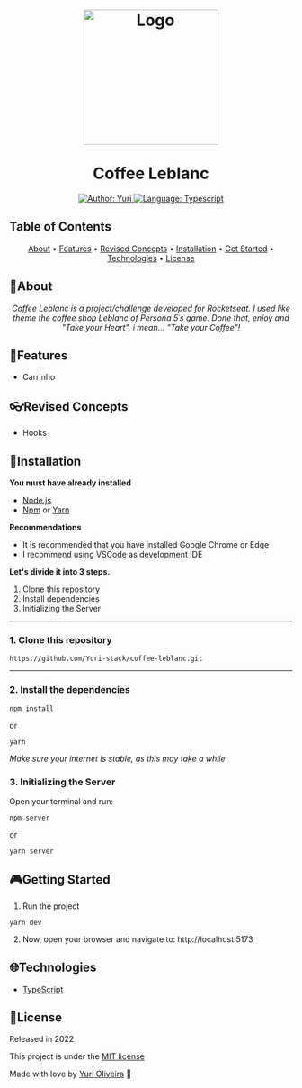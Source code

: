 <h1 align="center">
	<img src="https://i.imgur.com/7pTnD0L.png" alt="Logo"  width="240"><br><br>
	Coffee Leblanc
</h1>

<div>
    <p align="center">
    <a href="https://www.linkedin.com/in/yuri-silva99/" target="_blank">
        <img src="https://img.shields.io/static/v1?label=Author&message=Yuri&color=00ba6d&style=for-the-badge&logo=LinkedIn" alt="Author: Yuri">
    </a>
    <a href="#">
        <img src="https://img.shields.io/static/v1?label=Language&message=Typescript&color=blue&style=for-the-badge&logo=Typescript" alt="Language: Typescript">
    </a>
  <br>
    </p>
</div>

## Table of Contents

<p align="center">
 <a href="#about">About</a> •
 <a href="#features">Features</a> •
 <a href="#revised-concepts">Revised Concepts</a> • 
 <a href="#installation">Installation</a> • 
 <a href="#getting-started">Get Started</a> • 
 <a href="#technologies">Technologies</a> • 
 <a href="#license">License</a>
</p>

## 📌About

<div>
    <p align="center">
    <em>
        Coffee Leblanc is a project/challenge developed for Rocketseat. I used like theme the coffee shop Leblanc of Persona 5´s game. Done that, enjoy and "Take your Heart", i mean... "Take your Coffee"!
    </em>
    </p>
</div>

## 🚀Features

 <p align="center">
 </p>

- Carrinho

## 👓Revised Concepts

- Hooks

## 📕Installation

**You must have already installed**
- [Node.js](https://nodejs.org/en/)
- [Npm](https://www.npmjs.com/) or [Yarn](https://yarnpkg.com/)

**Recommendations**
-   It is recommended that you have installed Google Chrome or Edge
-   I recommend using VSCode as development IDE

**Let's divide it into 3 steps.**
1. Clone this repository
2. Install dependencies
3. Initializing the Server
  ---
### 1. Clone this repository
```
https://github.com/Yuri-stack/coffee-leblanc.git
```
---
### 2. Install the dependencies
```
npm install
```
or
```
yarn
```

*Make sure your internet is stable, as this may take a while* 

### 3. Initializing the Server

Open your terminal and run:
```
npm server
```
or
```
yarn server
```

## 🎮Getting Started

1. Run the project
```
yarn dev
```
2. Now, open your browser and navigate to: http://localhost:5173


## 🌐Technologies

- [TypeScript](https://www.typescriptlang.org/)

## 📝License

Released in 2022

This project is under the [MIT license](https://github.com/Yuri-stack/ReadMe/blob/main/LICENSE)

Made with love by [Yuri Oliveira](https://github.com/Yuri-stack) 🚀
